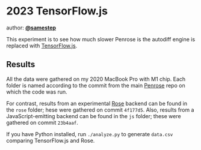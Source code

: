 # 2023 TensorFlow.js

author: [**@samestep**](http://github.com/samestep)

This experiment is to see how much slower Penrose is the autodiff engine is
replaced with [TensorFlow.js][].

## Results

All the data were gathered on my 2020 MacBook Pro with M1 chip. Each folder is
named according to the commit from the main [Penrose][] repo on which the code
was run.

For contrast, results from an experimental [Rose][] backend can be found in the
`rose` folder; hese were gathered on commit `4f177d5`. Also, results from a
JavaScript-emitting backend can be found in the `js` folder; these were gathered
on commit `23b4aaf`.

If you have Python installed, run `./analyze.py` to generate `data.csv`
comparing TensorFlow.js and Rose.

[Penrose]: https://github.com/penrose/penrose
[Rose]: https://github.com/rose-lang/rose
[TensorFlow.js]: https://www.tensorflow.org/js
